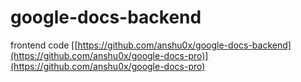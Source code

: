 ﻿# google-docs-backend
frontend code [[https://github.com/anshu0x/google-docs-backend](https://github.com/anshu0x/google-docs-pro)](https://github.com/anshu0x/google-docs-pro)
